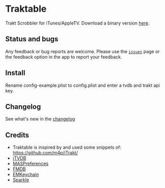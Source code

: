 Traktable
========

Trakt Scrobbler for iTunes/AppleTV. Download a binary version [here](http://w3f.nl/traktable/).

## Status and bugs

Any feedback or bug reports are welcome. Please use the [`issues`](https://github.com/yo-han/Traktable/issues) page or the feedback option in the app to report your feedback.

## Install

Rename config-example.plist to config.plist and enter a tvdb and trakt api key.

## Changelog

See what's new in the [changelog](https://github.com/yo-han/Traktable/wiki/Changelog)
## Credits

* Traktable is inspired by and used some snippets of: https://github.com/m4p/iTrakt/
* [iTVDB](https://github.com/kevintuhumury/itvdb)
* [MASPreferences](https://github.com/shpakovski/MASPreferences)
* [FMDB](https://github.com/ccgus/fmdb)
* [EMKeychain](http://extendmac.com/EMKeychain/)
* [Sparkle](https://github.com/andymatuschak/Sparkle)
